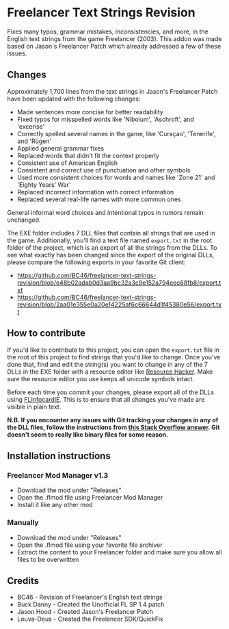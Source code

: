 # Freelancer Text Strings Revision
Fixes many typos, grammar mistakes, inconsistencies, and more, in the English text strings from the game Freelancer (2003).
This addon was made based on Jason's Freelancer Patch which already addressed a few of these issues.

## Changes
Approximately 1,700 lines from the text strings in Jason's Freelancer Patch have been updated with the following changes:
* Made sentences more concise for better readability
* Fixed typos for misspelled words like 'Niboium', 'Aschroft', and 'excerise'
* Correctly spelled several names in the game, like 'Curaçao', 'Tenerife', and 'Rügen'
* Applied general grammar fixes
* Replaced words that didn't fit the context properly
* Consistent use of American English
* Consistent and correct use of punctuation and other symbols
* Used more consistent choices for words and names like 'Zone 21' and 'Eighty Years’ War'
* Replaced incorrect information with correct information
* Replaced several real-life names with more common ones

General informal word choices and intentional typos in rumors remain unchanged.


The EXE folder includes 7 DLL files that contain all strings that are used in the game. Additionally, you'll find a text file named `export.txt` in the root folder of the project, which is an export of all the strings from the DLLs. To see what exactly has been changed since the export of the original DLLs, please compare the following exports in your favorite Git client:
* https://github.com/BC46/freelancer-text-strings-revision/blob/e48b02adab0d3aa9bc32a3c9e152a794eec68fb8/export.txt
* https://github.com/BC46/freelancer-text-strings-revision/blob/2aa01e355e0a20e14225af6c66644d1f45380e56/export.txt

## How to contribute
If you'd like to contribute to this project, you can open the `export.txt` file in the root of this project to find strings that you'd like to change. Once you've done that, find and edit the string(s) you want to change in any of the 7 DLLs in the EXE folder with a resource editor like [Resource Hacker](http://www.angusj.com/resourcehacker/). Make sure the resource editor you use keeps all unicode symbols intact.

Before each time you commit your changes, please export all of the DLLs using [FLInfocardIE](https://forge.the-starport.net/projects/fldev/files). This is to ensure that all changes you've made are visible in plain text.

**N.B. If you encounter any issues with Git tracking your changes in any of the DLL files, follow the instructions from [this Stack Overflow answer](https://stackoverflow.com/a/24316479). Git doesn't seem to really like binary files for some reason.**

## Installation instructions
### Freelancer Mod Manager v1.3
* Download the mod under "Releases"
* Open the .flmod file using Freelancer Mod Manager
* Install it like any other mod

### Manually
* Download the mod under "Releases"
* Open the .flmod file using your favorite file archiver
* Extract the content to your Freelancer folder and make sure you allow all files to be overwritten

## Credits
* BC46 - Revision of Freelancer's English text strings
* Buck Danny - Created the Unofficial FL SP 1.4 patch
* Jason Hood - Created Jason's Freelancer Patch
* Louva-Deus - Created the Freelancer SDK/QuickFix
